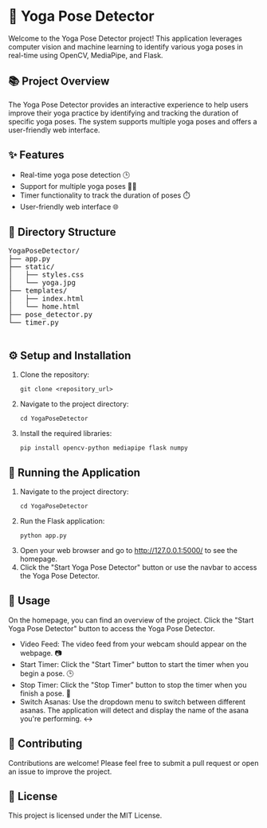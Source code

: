 <!DOCTYPE html>
<html lang="en">
<head>
    <meta charset="UTF-8">
    <title>Yoga Pose Detector</title>
</head>
<body>
    <h1>🧘 Yoga Pose Detector</h1>
    <p>Welcome to the Yoga Pose Detector project! This application leverages computer vision and machine learning to identify various yoga poses in real-time using OpenCV, MediaPipe, and Flask.</p>
    <h2>📚 Project Overview</h2>
    <p>The Yoga Pose Detector provides an interactive experience to help users improve their yoga practice by identifying and tracking the duration of specific yoga poses. The system supports multiple yoga poses and offers a user-friendly web interface.</p>
<h2>✨ Features</h2>
    <ul>
        <li>Real-time yoga pose detection 🕒</li>
        <li>Support for multiple yoga poses 🧘‍♀️</li>
        <li>Timer functionality to track the duration of poses ⏱️</li>
        <li>User-friendly web interface 🌐</li>
    </ul>
    
 <h2>📂 Directory Structure</h2>
    <pre>
YogaPoseDetector/
├── app.py
├── static/
│   ├── styles.css
│   └── yoga.jpg
├── templates/
│   ├── index.html
│   └── home.html
├── pose_detector.py
└── timer.py
    </pre>
    
 <h2>⚙️ Setup and Installation</h2>
    <ol>
        <li>Clone the repository:</li>
        <pre><code>git clone &lt;repository_url&gt;</code></pre>
        <li>Navigate to the project directory:</li>
        <pre><code>cd YogaPoseDetector</code></pre>
        <li>Install the required libraries:</li>
        <pre><code>pip install opencv-python mediapipe flask numpy</code></pre>
    </ol>
    
<h2>🚀 Running the Application</h2>
    <ol>
        <li>Navigate to the project directory:</li>
        <pre><code>cd YogaPoseDetector</code></pre>
        <li>Run the Flask application:</li>
        <pre><code>python app.py</code></pre>
        <li>Open your web browser and go to <a href="http://127.0.0.1:5000/">http://127.0.0.1:5000/</a> to see the homepage.</li>
        <li>Click the "Start Yoga Pose Detector" button or use the navbar to access the Yoga Pose Detector.</li>
    </ol>
    
<h2>📌 Usage</h2>
    <p>On the homepage, you can find an overview of the project. Click the "Start Yoga Pose Detector" button to access the Yoga Pose Detector.</p>
    <ul>
        <li>Video Feed: The video feed from your webcam should appear on the webpage. 📷</li>
        <li>Start Timer: Click the "Start Timer" button to start the timer when you begin a pose. 🕒</li>
        <li>Stop Timer: Click the "Stop Timer" button to stop the timer when you finish a pose. 🛑</li>
        <li>Switch Asanas: Use the dropdown menu to switch between different asanas. The application will detect and display the name of the asana you're performing. ↔️</li>
    </ul>
    
<h2>🤝 Contributing</h2>
    <p>Contributions are welcome! Please feel free to submit a pull request or open an issue to improve the project.</p>
    
<h2>📜 License</h2>
    <p>This project is licensed under the MIT License.</p>
</body>
</html>
